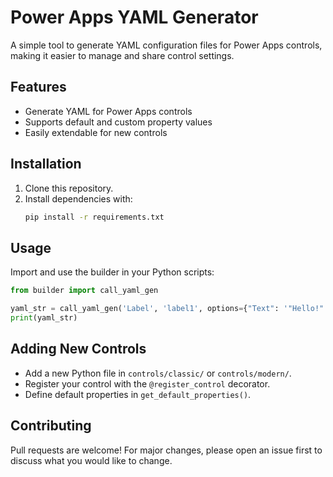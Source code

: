 # Power Apps YAML Generator

A simple tool to generate YAML configuration files for Power Apps controls, making it easier to manage and share control settings.

## Features
- Generate YAML for Power Apps controls
- Supports default and custom property values
- Easily extendable for new controls

## Installation
1. Clone this repository.
2. Install dependencies with:
   ```sh
   pip install -r requirements.txt
   ```

## Usage
Import and use the builder in your Python scripts:
```python
from builder import call_yaml_gen

yaml_str = call_yaml_gen('Label', 'label1', options={"Text": '"Hello!"'}, with_defaults=True)
print(yaml_str)
```

## Adding New Controls
- Add a new Python file in `controls/classic/` or `controls/modern/`.
- Register your control with the `@register_control` decorator.
- Define default properties in `get_default_properties()`.

## Contributing
Pull requests are welcome! For major changes, please open an issue first to discuss what you would like to change.
